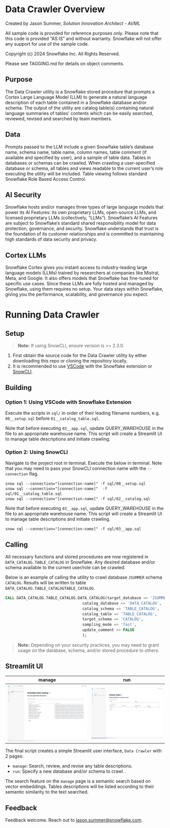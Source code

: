 # Data Crawler Overview
Created by Jason Summer, *Solution Innovation Architect - AI/ML*

All sample code is provided for reference purposes only. Please note that this code is provided “AS IS” and without warranty.  Snowflake will not offer any support for use of the sample code.

Copyright (c) 2024 Snowflake Inc. All Rights Reserved.

Please see TAGGING.md for details on object comments.

## Purpose
The Data Crawler utility is a Snowflake stored procedure that prompts a Cortex Large Language Model (LLM) to generate a natural language description of each table contained in a Snowflake database and/or schema. The output of the utility are catalog table(s) containing natural language summaries of tables’ contents which can be easily searched, reviewed, revised and searched by team members.

## Data
Prompts passed to the LLM include a given Snowflake table’s database name, schema name, table name, column names, table comment (if available and specified by user), and a sample of table data. Tables in databases or schemas can be crawled. When crawling a user-specified database or schema, all tables and views readable to the current user’s role executing the utility will be included. Table viewing follows standard Snowflake Role Based Access Control.

## AI Security
Snowflake hosts and/or manages three types of large language models that power its AI Features: its own proprietary LLMs, open-source LLMs, and licensed proprietary LLMs (collectively, “LLMs”). Snowflake’s AI Features are subject to Snowflake’s standard shared responsibility model for data protection, governance, and security. Snowflake understands that trust is the foundation of its customer relationships and is committed to maintaining high standards of data security and privacy.

## Cortex LLMs
Snowflake Cortex gives you instant access to industry-leading large language models (LLMs) trained by researchers at companies like Mistral, Meta, and Google. It also offers models that Snowflake has fine-tuned for specific use cases. Since these LLMs are fully hosted and managed by Snowflake, using them requires no setup. Your data stays within Snowflake, giving you the performance, scalability, and governance you expect.

# Running Data Crawler

## Setup
> **Note:** If using SnowCLI, ensure version is >= 2.3.0.

1) First obtain the source code for the Data Crawler utility by either downloading this repo or cloning the repository locally. 
2) It is recommended to use [VSCode](https://docs.snowflake.com/en/user-guide/vscode-ext) with the Snowflake extension or [SnowCLI](https://docs.snowflake.com/en/developer-guide/snowflake-cli-v2/index). 

## Building
### Option 1: Using VSCode with Snowflake Extension
Execute the scripts in `sql/` in order of their leading filename numbers, e.g. `00__setup.sql` before `01__catalog_table.sql`.

Note that before executing `03__app.sql`, update QUERY_WAREHOUSE in the file to an appropriate warehouse name. This script will create a Streamlit UI to manage table descriptions and initiate crawling.

### Option 2: Using SnowCLI
Navigate to the project root in terminal. Execute the below in terminal. Note that you may need to pass your SnowCLI connection name with the `--connection` flag.
```
snow sql --connection="[connection-name]" -f sql/00__setup.sql
snow sql --connection="[connection-name]"  -f sql/01__catalog_table.sql 
snow sql --connection="[connection-name]" -f sql/02__catalog.sql
```

Note that before executing `03__app.sql`, update QUERY_WAREHOUSE in the file to an appropriate warehouse name. This script will create a Streamlit UI to manage table descriptions and initiate crawling.
```
snow sql --connection="[connection-name]" -f sql/03__app.sql
```

## Calling
All necessary functions and stored procedures are now registered in `DATA_CATALOG.TABLE_CATALOG` in Snowflake.
Any desired database and/or schema available to the current user/role can be crawled. 

Below is an example of calling the utility to crawl database `JSUMMER` schema `CATALOG`. Results will be written to table `DATA_CATALOG.TABLE_CATALOGTABLE_CATALOG`.
```sql
CALL DATA_CATALOG.TABLE_CATALOG.DATA_CATALOG(target_database => 'JSUMMER',
                                  catalog_database => 'DATA_CATALOG',
                                  catalog_schema => 'TABLE_CATALOG',
                                  catalog_table => 'TABLE_CATALOG',
                                  target_schema => 'CATALOG',
                                  sampling_mode => 'fast', 
                                  update_comment => FALSE
                                  );
```

> **Note:** Depending on your security practices, you may need to grant usage on the database, schema, and/or stored procedure to others.

## Streamlit UI
manage                |  run
:--------------------:|:-------------------------:
![](images/manage.png)|![](images/run.png)

The final script creates a simple Streamlit user interface, `Data Crawler` with 2 pages:
- `manage`: Search, review, and revise any table descriptions. 
- `run`: Specify a new database and/or schema to crawl. 

The search feature on the `manage` page is a semantic search based on vector embeddings. Tables descriptions will be listed according to their semantic similarity to the text searched.

## Feedback
Feedback welcome. Reach out to jason.summer@snowflake.com.